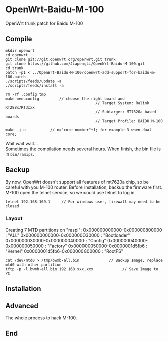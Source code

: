 # OpenWrt-Baidu-M-100

OpenWrt trunk patch for Baidu M-100

## Compile
	
	mkdir openwrt
	cd openwrt
	git clone git://git.openwrt.org/openwrt.git trunk
	git clone https://github.com/JiapengLi/OpenWrt-Baidu-M-100.git
	cd trunk
	patch -p1 < ../OpenWrt-Baidu-M-100/openwrt-add-support-for-baidu-m-100.patch
	./scripts/feeds/update -a
	./scripts/feeds/install -a

	rm -rf .config tmp
	make menuconfig			// choose the right board and 
											// Target System: Ralink RT288x/RT3xxx
											// Subtarget: MT7620a based boards
											// Target Profile: BAIDU M-100

	make -j n           // n="core number"+1; for example 3 when dual core;

Wait wait wait...  
Sometimes the compilation needs several hours. When finish, the bin file is in `bin/ramips`.

## Backup
By now, OpenWrt doesn't support all features of mt7620a chip, so be careful with you M-100 router. Before installation, backup the firmware first. M-100 open the telnet service, so we could use telnet to log in.

	telnet 192.168.169.1     // For windows user, firewall may need to be closed

### Layout
Creating 7 MTD partitions on "raspi":
0x000000000000-0x000000800000 : "ALL"
0x000000000000-0x000000030000 : "Bootloader"
0x000000030000-0x000000040000 : "Config"
0x000000040000-0x000000050000 : "Factory"
0x000000050000-0x0000001d5fb6 : "Kernel"
0x0000001d5fb6-0x000000800000 : "RootFS"

	cat /dev/mtd0 > /tmp/bwmb-all.bin             // Backup Image, replace mtd0 with other partition
	tftp -p -l bwmb-all.bin 192.168.xxx.xxx 			// Save Image to PC

## Installation

## Advanced
The whole process to hack M-100.

## End
